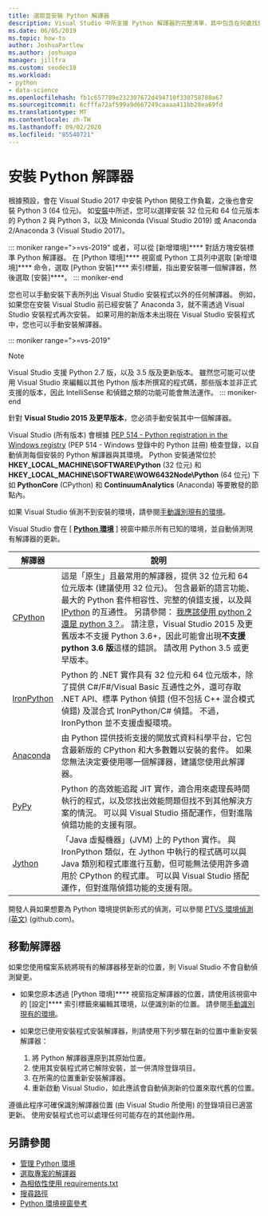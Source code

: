 ```yaml
---
title: 選取並安裝 Python 解譯器
description: Visual Studio 中所支援 Python 解譯器的完整清單，其中包含在何處找到其安裝程式的簡要說明。
ms.date: 06/05/2019
ms.topic: how-to
author: JoshuaPartlow
ms.author: joshuapa
manager: jillfra
ms.custom: seodec18
ms.workload:
- python
- data-science
ms.openlocfilehash: fb1c657789e232307672d494710f330758780a67
ms.sourcegitcommit: 6cfffa72af599a9d667249caaaa411bb28ea69fd
ms.translationtype: MT
ms.contentlocale: zh-TW
ms.lasthandoff: 09/02/2020
ms.locfileid: "85540721"
---
```

# <a name="install-python-interpreters"></a>安裝 Python 解譯器

根據預設，會在 Visual Studio 2017 中安裝 Python 開發工作負載，之後也會安裝 Python 3 (64 位元)。 如[安裝](installing-python-support-in-visual-studio.md)中所述，您可以選擇安裝 32 位元和 64 位元版本的 Python 2 與 Python 3，以及 Miniconda (Visual Studio 2019) 或 Anaconda 2/Anaconda 3 (Visual Studio 2017)。

::: moniker range=">=vs-2019"
或者，可以從 [新增環境]**** 對話方塊安裝標準 Python 解譯器。 在 [Python 環境]**** 視窗或 Python 工具列中選取 [新增環境]**** 命令，選取 [Python 安裝]**** 索引標籤，指出要安裝哪一個解譯器，然後選取 [安裝]****。
::: moniker-end

您也可以手動安裝下表所列出 Visual Studio 安裝程式以外的任何解譯器。 例如，如果您在安裝 Visual Studio 前已經安裝了 Anaconda 3，就不需透過 Visual Studio 安裝程式再次安裝。 如果可用的新版本未出現在 Visual Studio 安裝程式中，您也可以手動安裝解譯器。

::: moniker range=">=vs-2019"
> [!Note]
> Visual Studio 支援 Python 2.7 版，以及 3.5 版及更新版本。 雖然您可能可以使用 Visual Studio 來編輯以其他 Python 版本所撰寫的程式碼，那些版本並非正式支援的版本，因此 IntelliSense 和偵錯之類的功能可能會無法運作。
::: moniker-end

針對 **Visual Studio 2015 及更早版本**，您必須手動安裝其中一個解譯器。

Visual Studio (所有版本) 會根據 [PEP 514 - Python registration in the Windows registry](https://www.python.org/dev/peps/pep-0514/) (PEP 514 - Windows 登錄中的 Python 註冊) 檢查登錄，以自動偵測每個安裝的 Python 解譯器與其環境。 Python 安裝通常位於 **HKEY_LOCAL_MACHINE\SOFTWARE\Python** (32 位元) 和 **HKEY_LOCAL_MACHINE\SOFTWARE\WOW6432Node\Python** (64 位元) 下如 **PythonCore** (CPython) 和 **ContinuumAnalytics** (Anaconda) 等要散發的節點內。

如果 Visual Studio 偵測不到安裝的環境，請參閱[手動識別現有的環境](managing-python-environments-in-visual-studio.md#manually-identify-an-existing-environment)。

Visual Studio 會在 [ [**Python 環境**](managing-python-environments-in-visual-studio.md#the-python-environments-window) ] 視窗中顯示所有已知的環境，並自動偵測現有解譯器的更新。

| 解譯器 | 說明 |
| --- | --- |
| [CPython](https://www.python.org/) | 這是「原生」且最常用的解譯器，提供 32 位元和 64 位元版本 (建議使用 32 位元)。 包含最新的語言功能、最大的 Python 套件相容性、完整的偵錯支援，以及與 [IPython](https://ipython.org/) 的互通性。 另請參閱： [我應該使用 python 2 還是 python 3？](https://wiki.python.org/moin/Python2orPython3)。 請注意，Visual Studio 2015 及更舊版本不支援 Python 3.6+，因此可能會出現**不支援 python 3.6 版**這樣的錯誤。 請改用 Python 3.5 或更早版本。 |
| [IronPython](https://github.com/IronLanguages/ironpython2) | Python 的 .NET 實作具有 32 位元和 64 位元版本，除了提供 C#/F#/Visual Basic 互通性之外，還可存取 .NET API、標準 Python 偵錯 (但不包括 C++ 混合模式偵錯) 及混合式 IronPython/C# 偵錯。 不過，IronPython 並不支援虛擬環境。 |
| [Anaconda](https://www.continuum.io) | 由 Python 提供技術支援的開放式資料科學平台，它包含最新版的 CPython 和大多數難以安裝的套件。 如果您無法決定要使用哪一個解譯器，建議您使用此解譯器。 |
| [PyPy](https://www.pypy.org/) | Python 的高效能追蹤 JIT 實作，適合用來處理長時間執行的程式，以及您找出效能問題但找不到其他解決方案的情況。 可以與 Visual Studio 搭配運作，但對進階偵錯功能的支援有限。 |
| [Jython](https://www.jython.org/) | 「Java 虛擬機器」(JVM) 上的 Python 實作。 與 IronPython 類似，在 Jython 中執行的程式碼可以與 Java 類別和程式庫進行互動，但可能無法使用許多適用於 CPython 的程式庫。 可以與 Visual Studio 搭配運作，但對進階偵錯功能的支援有限。 |

開發人員如果想要為 Python 環境提供新形式的偵測，可以參閱 [PTVS 環境偵測 (英文)](https://github.com/Microsoft/PTVS/wiki/Extensibility-Environments) (github.com)。

## <a name="move-an-interpreter"></a>移動解譯器

如果您使用檔案系統將現有的解譯器移至新的位置，則 Visual Studio 不會自動偵測變更。

- 如果您原本透過 [Python 環境]**** 視窗指定解譯器的位置，請使用該視窗中的 [設定]**** 索引標籤來編輯其環境，以便識別新的位置。 請參閱[手動識別現有的環境](managing-python-environments-in-visual-studio.md#manually-identify-an-existing-environment)。

- 如果您已使用安裝程式安裝解譯器，則請使用下列步驟在新的位置中重新安裝解譯器：

  1. 將 Python 解譯器還原到其原始位置。
  2. 使用其安裝程式將它解除安裝，並一併清除登錄項目。
  3. 在所需的位置重新安裝解譯器。
  4. 重新啟動 Visual Studio，如此應該會自動偵測新的位置來取代舊的位置。

遵循此程序可確保識別解譯器位置 (由 Visual Studio 所使用) 的登錄項目已適當更新。 使用安裝程式也可以處理任何可能存在的其他副作用。

## <a name="see-also"></a>另請參閱

- [管理 Python 環境](managing-python-environments-in-visual-studio.md)
- [選取專案的解譯器](selecting-a-python-environment-for-a-project.md)
- [為相依性使用 requirements.txt](managing-required-packages-with-requirements-txt.md)
- [搜尋路徑](search-paths.md)
- [Python 環境視窗參考](python-environments-window-tab-reference.md)
